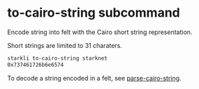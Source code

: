 # to-cairo-string subcommand

Encode string into felt with the Cairo short string representation.

Short strings are limited to 31 charaters.

```bash
starkli to-cairo-string starknet
0x737461726b6e6574
```

To decode a string encoded in a felt, see
[parse-cairo-string](./parse-cairo-string.md).

